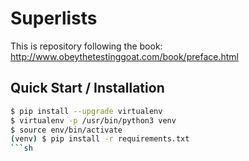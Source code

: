 # Superlists

This is repository following the book: http://www.obeythetestinggoat.com/book/preface.html

## Quick Start / Installation

```sh
$ pip install --upgrade virtualenv
$ virtualenv -p /usr/bin/python3 venv
$ source env/bin/activate
(venv) $ pip install -r requirements.txt
```sh
